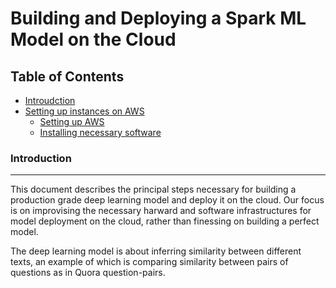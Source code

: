 # Building and Deploying a Spark ML Model on the Cloud
## Table of Contents  

* [Introudction](#ab)  
* [Setting up instances on AWS](#ac) 
  * [Setting up AWS](#ad)
  * [Installing necessary software](#ae)

### Introduction
---------------
This document describes the principal steps necessary for building a production grade deep learning model and deploy it on the cloud. Our focus is on improvising the necessary harward and software infrastructures for model deployment on the cloud, rather than finessing on building a perfect model. 

The deep learning model is about inferring similarity between different texts, an example of which is comparing similarity between pairs of questions as in Quora question-pairs.  
